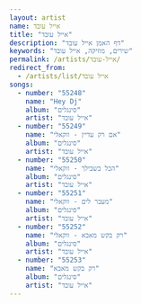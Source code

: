 ```yaml
---
layout: artist
name: אייל עובד
title: "אייל עובד"
description: "דף האמן אייל עובד"
keywords: "שירים, מוזיקה, אייל עובד"
permalink: /artists/אייל-עובד/
redirect_from:
  - /artists/list/אייל עובד
songs:
  - number: "55248"
    name: "Hey Dj"
    album: "סינגלים"
    artist: "אייל עובד"
  - number: "55249"
    name: "אם רק עדיין - ווקאלי"
    album: "סינגלים"
    artist: "אייל עובד"
  - number: "55250"
    name: "הכל בשבילך - ווקאלי"
    album: "סינגלים"
    artist: "אייל עובד"
  - number: "55251"
    name: "מעבר לים - ווקאלי"
    album: "סינגלים"
    artist: "אייל עובד"
  - number: "55252"
    name: "רק בקש מאבא - ווקאלי"
    album: "סינגלים"
    artist: "אייל עובד"
  - number: "55253"
    name: "רק בקש מאבא"
    album: "סינגלים"
    artist: "אייל עובד"
---
```

